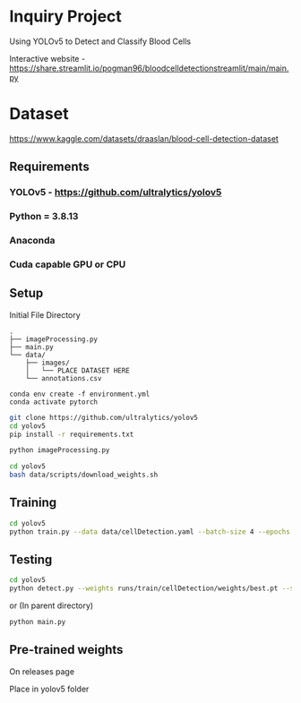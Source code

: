 # Inquiry Project
Using YOLOv5 to Detect and Classify Blood Cells

Interactive website - https://share.streamlit.io/pogman96/bloodcelldetectionstreamlit/main/main.py

# Dataset
https://www.kaggle.com/datasets/draaslan/blood-cell-detection-dataset

## Requirements
### YOLOv5 - https://github.com/ultralytics/yolov5
### Python = 3.8.13
### Anaconda
### Cuda capable GPU or CPU

## Setup
Initial File Directory
```
.
├── imageProcessing.py
├── main.py
└── data/
    ├── images/
    │   └── PLACE DATASET HERE
    └── annotations.csv
```

```
conda env create -f environment.yml
conda activate pytorch
```

```bash
git clone https://github.com/ultralytics/yolov5
cd yolov5
pip install -r requirements.txt
```

```bash
python imageProcessing.py
```

```bash
cd yolov5
bash data/scripts/download_weights.sh
```

## Training
```bash
cd yolov5
python train.py --data data/cellDetection.yaml --batch-size 4 --epochs 300 --img-size 640 --project runs/train --name cellDetection --weights yolov5x.pt --device 0
```
## Testing
```bash
cd yolov5
python detect.py --weights runs/train/cellDetection/weights/best.pt --source ../data/images/IMAGENAMEHERE.png --name cellDetection --project runs/detect
```
or
(In parent directory)
```bash
python main.py
```
## Pre-trained weights
On releases page

Place in yolov5 folder
